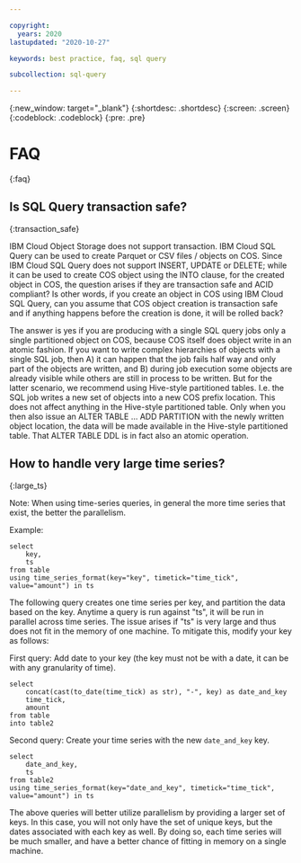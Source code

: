 ```yaml
---

copyright:
  years: 2020
lastupdated: "2020-10-27"

keywords: best practice, faq, sql query

subcollection: sql-query

---
```


{:new_window: target="_blank"}
{:shortdesc: .shortdesc}
{:screen: .screen}
{:codeblock: .codeblock}
{:pre: .pre}

# FAQ
{:faq}



## Is SQL Query transaction safe?
{:transaction_safe}

IBM Cloud Object Storage does not support transaction. IBM Cloud SQL Query can be used to create 
Parquet or CSV files / objects on COS. Since IBM Cloud SQL Query does not support INSERT, UPDATE or DELETE; while it can be used 
to create COS object using the INTO clause, for the created object in COS, the question arises if they are transaction safe and ACID compliant?
Is other words, if you create an object in COS using IBM Cloud SQL Query, can you assume that COS object creation is transaction 
safe and if anything happens before the creation is done, it will be rolled back?

The answer is yes if you are producing with a single SQL query jobs only a single partitioned object on COS, 
because COS itself does object write in an atomic fashion. If you want to write complex hierarchies of objects with a 
single SQL job, then A) it can happen that the job fails half way and only part of the objects are written, and B) during job 
execution some objects are already visible while others are still in process to be written.
But for the latter scenario, we recommend using Hive-style partitioned tables. I.e. the SQL job writes a new set of objects into a new 
COS prefix location. This does not affect anything in the Hive-style partitioned table. Only when you then also issue an ALTER TABLE … 
ADD PARTITION with the newly written object location, the data will be made available in the Hive-style partitioned table. 
That ALTER TABLE DDL is in fact also an atomic operation.

## How to handle very large time series?
{:large_ts}

Note: When using time-series queries, in general the more time series that exist, the better the parallelism.

Example:

```
select 
	key, 
	ts
from table 
using time_series_format(key="key", timetick="time_tick", value="amount") in ts
```

The following query creates one time series per key, and partition the data based on the key. Anytime a query is run against "ts", 
it will be run in parallel across time series. The issue arises if "ts" is very large and thus does not fit in the memory of one machine. 
To mitigate this, modify your key as follows:

First query: Add date to your key (the key must not be with a date, it can be with any granularity of time).

```
select
	concat(cast(to_date(time_tick) as str), "-", key) as date_and_key
	time_tick,
	amount
from table
into table2
```

Second query: Create your time series with the new `date_and_key` key.

```
select
	date_and_key,
	ts
from table2
using time_series_format(key="date_and_key", timetick="time_tick", value="amount") in ts
```

The above queries will better utilize parallelism by providing a larger set of keys. 
In this case, you will not only have the set of unique keys, but the dates associated with each key as well. 
By doing so, each time series will be much smaller, and have a better chance of fitting in memory on a single machine.
